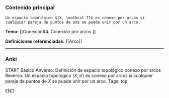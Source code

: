 ### Contenido principal

```ad-Formal
Un espacio topológico $(X, \mathcal T)$ es conexo por arcos si cualquier pareja de puntos de $X$ se puede unir por un arco.
```

**Tema:** [[Conexión#4. Conexión por arcos.]]

**Definiciones referenciadas:** [[Arco]]

---
### Anki

START
Básico
Anverso: Definición de espacio topológico conexo por arcos
Reverso: Un espacio topológico $(X, \mathcal T)$ es conexo por arcos si cualquier pareja de puntos de $X$ se puede unir por un arco.
Tags: top
<!--ID: 1733393497256-->
END